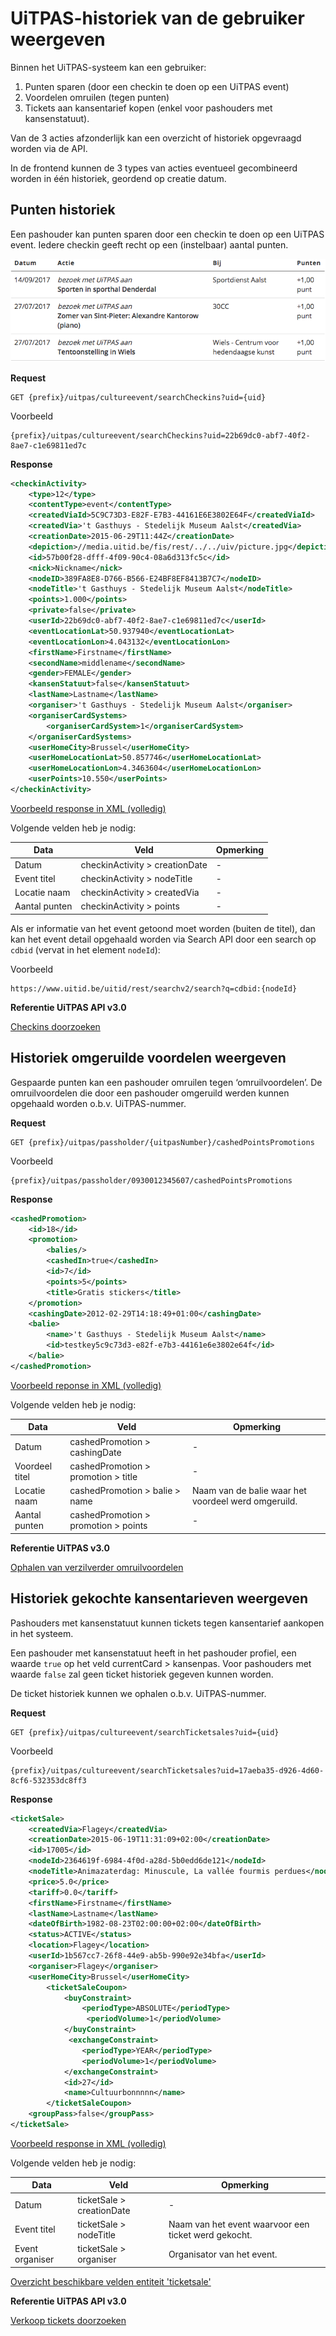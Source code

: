 ---
---

# UiTPAS-historiek van de gebruiker weergeven

Binnen het UiTPAS-systeem kan een gebruiker: 
1. Punten sparen (door een checkin te doen op een UiTPAS event)
2. Voordelen omruilen (tegen punten)
3. Tickets aan kansentarief kopen (enkel voor pashouders met kansenstatuut). 

Van de 3 acties afzonderlijk kan een overzicht of historiek opgevraagd worden via de API. 

In de frontend kunnen de 3 types van acties eventueel gecombineerd worden in één historiek, geordend op creatie datum.

## Punten historiek 

Een pashouder kan punten sparen door een checkin te doen op een UiTPAS event. Iedere checkin geeft recht op een (instelbaar) aantal punten. 

![Punten historiek](/img/uitpas_api-mijn-uitpas-historiek-punten.png "Punten historiek")

**Request**

```
GET {prefix}/uitpas/cultureevent/searchCheckins?uid={uid}
```

Voorbeeld

```
{prefix}/uitpas/cultureevent/searchCheckins?uid=22b69dc0-abf7-40f2-8ae7-c1e69811ed7c
```

**Response** 

~~~ xml
<checkinActivity>
    <type>12</type>
    <contentType>event</contentType>
    <createdViaId>5C9C73D3-E82F-E7B3-44161E6E3802E64F</createdViaId>
    <createdVia>'t Gasthuys - Stedelijk Museum Aalst</createdVia>
    <creationDate>2015-06-29T11:44Z</creationDate>
    <depiction>//media.uitid.be/fis/rest/../../uiv/picture.jpg</depiction>
    <id>57b00f28-dfff-4f09-90c4-08a6d313fc5c</id>
    <nick>Nickname</nick>
    <nodeID>389FA8E8-D766-B566-E24BF8EF8413B7C7</nodeID>
    <nodeTitle>'t Gasthuys - Stedelijk Museum Aalst</nodeTitle>
    <points>1.000</points>
    <private>false</private>
    <userId>22b69dc0-abf7-40f2-8ae7-c1e69811ed7c</userId>
    <eventLocationLat>50.937940</eventLocationLat>
    <eventLocationLon>4.043132</eventLocationLon>
    <firstName>Firstname</firstName>
    <secondName>middlename</secondName>
    <gender>FEMALE</gender>
    <kansenStatuut>false</kansenStatuut>
    <lastName>Lastname</lastName>
    <organiser>'t Gasthuys - Stedelijk Museum Aalst</organiser>
    <organiserCardSystems>
        <organiserCardSystem>1</organiserCardSystem>
    </organiserCardSystems>
    <userHomeCity>Brussel</userHomeCity>
    <userHomeLocationLat>50.857746</userHomeLocationLat>
    <userHomeLocationLon>4.3463604</userHomeLocationLon>
    <userPoints>10.550</userPoints>
</checkinActivity>
~~~

[Voorbeeld response in XML (volledig)](http://acc.uitid.be/uitid/apidoc/uitpas-api.html#_checkins_doorzoeken)

Volgende velden heb je nodig:

| Data | Veld | Opmerking |
| --- | --- | --- |
| Datum | checkinActivity > creationDate | - |
| Event titel | checkinActivity > nodeTitle | - |
| Locatie naam | checkinActivity > createdVia | - |
| Aantal punten | checkinActivity > points | - |

Als er informatie van het event getoond moet worden (buiten de titel), dan kan het event detail opgehaald worden via Search API door een search op ```cdbid``` (vervat in het element ```nodeId```): 

Voorbeeld

```
https://www.uitid.be/uitid/rest/searchv2/search?q=cdbid:{nodeId}
```

**Referentie UiTPAS API v3.0**

[Checkins doorzoeken](http://acc.uitid.be/uitid/apidoc/uitpas-api.html#_checkins_doorzoeken)

## Historiek omgeruilde voordelen weergeven

Gespaarde punten kan een pashouder omruilen tegen ‘omruilvoordelen’. 
De omruilvoordelen die door een pashouder omgeruild werden kunnen opgehaald worden o.b.v. UiTPAS-nummer.

**Request**

```
GET {prefix}/uitpas/passholder/{uitpasNumber}/cashedPointsPromotions
```

Voorbeeld

```
{prefix}/uitpas/passholder/0930012345607/cashedPointsPromotions
```

**Response**

~~~ xml
<cashedPromotion>
    <id>18</id>
    <promotion>
        <balies/>
        <cashedIn>true</cashedIn>
        <id>7</id>
        <points>5</points>
        <title>Gratis stickers</title>
    </promotion>
    <cashingDate>2012-02-29T14:18:49+01:00</cashingDate>
    <balie>
        <name>'t Gasthuys - Stedelijk Museum Aalst</name>
        <id>testkey5c9c73d3-e82f-e7b3-44161e6e3802e64f</id>
    </balie>
</cashedPromotion>
~~~

[Voorbeeld reponse in XML (volledig)](http://www.uitid.be/uitid/apidoc/uitpas-api.html#_ophalen_verzilverde_omruilvoordelen)

Volgende velden heb je nodig:

| Data | Veld | Opmerking |
| --- | --- | --- |
| Datum | cashedPromotion > cashingDate | - |
| Voordeel titel | cashedPromotion > promotion > title | - |
| Locatie naam | cashedPromotion > balie > name | Naam van de balie waar het voordeel werd omgeruild. |
| Aantal punten | cashedPromotion > promotion > points | - |

**Referentie UiTPAS v3.0**

[Ophalen van verzilverder omruilvoordelen](http://www.uitid.be/uitid/apidoc/uitpas-api.html#_ophalen_verzilverde_omruilvoordelen)

## Historiek gekochte kansentarieven weergeven

Pashouders met kansenstatuut kunnen tickets tegen kansentarief aankopen in het systeem. 

Een pashouder met kansenstatuut heeft in het pashouder profiel, een waarde ```true``` op het veld currentCard > kansenpas.  Voor pashouders met waarde ```false``` zal geen ticket historiek gegeven kunnen worden.

De ticket historiek kunnen we ophalen o.b.v. UiTPAS-nummer.

**Request**

```
GET {prefix}/uitpas/cultureevent/searchTicketsales?uid={uid}
```

Voorbeeld

```
{prefix}/uitpas/cultureevent/searchTicketsales?uid=17aeba35-d926-4d60-8cf6-532353dc8ff3
```

**Response**

~~~ xml
<ticketSale>
    <createdVia>Flagey</createdVia>
    <creationDate>2015-06-19T11:31:09+02:00</creationDate>
    <id>17005</id>
    <nodeId>2364619f-6984-4f0d-a28d-5b0edd6de121</nodeId>
    <nodeTitle>Animazaterdag: Minuscule, La vallée fourmis perdues</nodeTitle>
    <price>5.0</price>
    <tariff>0.0</tariff>
    <firstName>Firstname</firstName>
    <lastName>Lastname</lastName>
    <dateOfBirth>1982-08-23T02:00:00+02:00</dateOfBirth>
    <status>ACTIVE</status>
    <location>Flagey</location>
    <userId>1b567cc7-26f8-44e9-ab5b-990e92e34bfa</userId>
    <organiser>Flagey</organiser>
    <userHomeCity>Brussel</userHomeCity>
        <ticketSaleCoupon>
            <buyConstraint>
                <periodType>ABSOLUTE</periodType>
                 <periodVolume>1</periodVolume>
            </buyConstraint>
             <exchangeConstraint>
                <periodType>YEAR</periodType>
                <periodVolume>1</periodVolume>
            </exchangeConstraint>
            <id>27</id>
            <name>Cultuurbonnnnn</name>
        </ticketSaleCoupon>
    <groupPass>false</groupPass>
</ticketSale>
~~~

[Voorbeeld response in XML (volledig)](http://www.uitid.be/uitid/apidoc/uitpas-api.html#_verkoop_tickets_doorzoeken)

Volgende velden heb je nodig:

| Data | Veld | Opmerking |
| --- | --- | --- |
| Datum | ticketSale > creationDate | - |
| Event titel | ticketSale > nodeTitle | Naam van het event waarvoor een ticket werd gekocht. |
| Event organiser | ticketSale > organiser | Organisator van het event. |

[Overzicht beschikbare velden entiteit 'ticketsale'](http://www.uitid.be/uitid/apidoc/uitpas-api.html#_ticketsale_entiteit_bij_zoekopdracht) 

**Referentie UiTPAS API v3.0**

[Verkoop tickets doorzoeken](http://www.uitid.be/uitid/apidoc/uitpas-api.html#_verkoop_tickets_doorzoeken)


